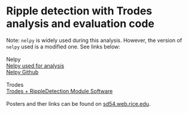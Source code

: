 # Ripple detection with Trodes analysis and evaluation code

Note: `nelpy` is widely used during this analysis. However, the version of `nelpy` used is a modified one. See links below:<br><br>
Nelpy<br>
[Nelpy used for analysis](https://github.com/shayokdutta/nelpy_modified)<br>
[Nelpy Github](https://github.com/nelpy)
<br><br>
Trodes<br>
[Trodes + RippleDetection Module Software](https://bitbucket.org/mkarlsso/trodes/branch/rippleDetectionBeagleBoneStimModule)
<br><br>
Posters and ther links can be found on [sd54.web.rice.edu](http://sd54.web.rice.edu/research/).
